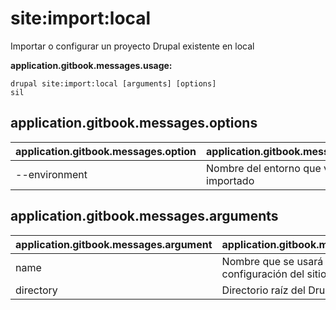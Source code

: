 # site:import:local
Importar o configurar un proyecto Drupal existente en local

**application.gitbook.messages.usage:**
```
drupal site:import:local [arguments] [options]
sil
```

## application.gitbook.messages.options
application.gitbook.messages.option | application.gitbook.messages.details
-------|-------------
--environment | Nombre del entorno que va a ser importado

## application.gitbook.messages.arguments
application.gitbook.messages.argument | application.gitbook.messages.details
---------|-------------
name | Nombre que se usará para generar la configuración del sitio
directory | Directorio raíz del Drupal existente
